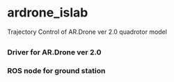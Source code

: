 # ardrone_islab
Trajectory Control of AR.Drone ver 2.0 quadrotor model
##
### Driver for AR.Drone ver 2.0

### ROS node for ground station
